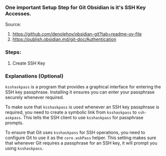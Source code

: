 ### One important Setup Step for Git Obsidian is it's SSH Key Accesses.

Source: 
1. https://github.com/denolehov/obsidian-git?tab=readme-ov-file
2. https://publish.obsidian.md/git-doc/Authentication

### Steps:
1. Create SSH Key

### Explanations (Optional)
`ksshaskpass` is a program that provides a graphical interface for entering the SSH key passphrase. Installing it ensures you can enter your passphrase securely whenever required.

To make sure that `ksshaskpass` is used whenever an SSH key passphrase is required, you need to create a symbolic link from `ksshaskpass` to `ssh-askpass`. This tells the SSH client to use `ksshaskpass` for passphrase prompts.

To ensure that Git uses `ksshaskpass` for SSH operations, you need to configure Git to use it as the `core.askPass` helper. This setting makes sure that whenever Git requires a passphrase for an SSH key, it will prompt you using `ksshaskpass`. 